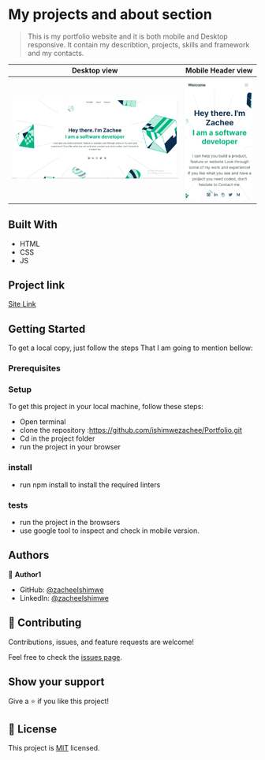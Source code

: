 
# My projects and about section 

> This is my portfolio website and it is both mobile and Desktop responsive. 
> It contain my describtion, projects, skills and framework and my contacts.


Desktop view                                      |  Mobile Header view
:------------------------------------------------:|:-----------------------------------------------:
![](./images/portofolio.PNG)                     |  ![](./images/portfolio-mobile.PNG)


## Built With

- HTML 
- CSS
- JS 

## Project link

[Site Link](https://ishimwezachee.github.io/Portfolio/)


## Getting Started
To get a local copy, just follow the steps That I am going to mention bellow:

### Prerequisites

### Setup
To get this project in your local machine, follow these steps:
- Open terminal 
- clone the repository :https://github.com/ishimwezachee/Portfolio.git
- Cd in the project folder
- run the project in your browser

### install
 - run npm install to install the required linters

 ### tests
 - run the project in the browsers 
 - use google tool to inspect and check in mobile version.

## Authors

👤 **Author1**

- GitHub: [@zacheeIshimwe](https://github.com/ishimwezachee)
- LinkedIn: [@zacheeIshimwe](https://www.linkedin.com/in/zachee-ishimwe-ab952a119/)


## 🤝 Contributing

Contributions, issues, and feature requests are welcome!

Feel free to check the [issues page](../../issues/).

## Show your support

Give a ⭐️ if you like this project!

## 📝 License

This project is [MIT](./MIT.md) licensed.